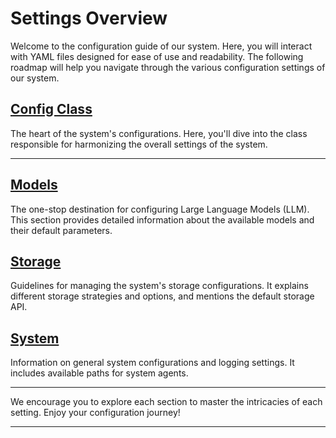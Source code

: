 # Settings Overview

Welcome to the configuration guide of our system. Here, you will interact with YAML files designed for ease of use and readability. The following roadmap will help you navigate through the various configuration settings of our system.

## **[Config Class](../Configs/ConfigClass.md)**
The heart of the system's configurations. Here, you'll dive into the class responsible for harmonizing the overall settings of the system.

---

## **[Models](Models.md)**
The one-stop destination for configuring Large Language Models (LLM). This section provides detailed information about the available models and their default parameters.

## **[Storage](Storage.md)**
Guidelines for managing the system's storage configurations. It explains different storage strategies and options, and mentions the default storage API.

## **[System](System.md)**
Information on general system configurations and logging settings. It includes available paths for system agents.

---

We encourage you to explore each section to master the intricacies of each setting. Enjoy your configuration journey!

---